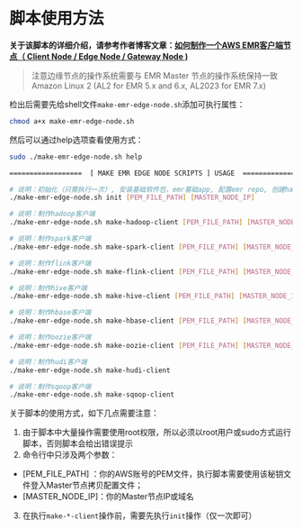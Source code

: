 ﻿
# 脚本使用方法

**关于该脚本的详细介绍，请参考作者博客文章：[如何制作一个AWS EMR客户端节点（ Client Node / Edge Node / Gateway Node )](https://laurence.blog.csdn.net/article/details/108529087)**

> 注意边缘节点的操作系统需要与 EMR Master 节点的操作系统保持一致
Amazon Linux 2 (AL2 for EMR 5.x and 6.x, AL2023 for EMR 7.x) 

检出后需要先给shell文件`make-emr-edge-node.sh`添加可执行属性：

```bash
chmod a+x make-emr-edge-node.sh
```

然后可以通过help选项查看使用方式：

```bash
sudo ./make-emr-edge-node.sh help

==================  [ MAKE EMR EDGE NODE SCRIPTS ] USAGE  ==================

# 说明：初始化（只需执行一次）, 安装基础软件包，emr基础app, 配置emr repo, 创建hadoop用户, 创建必要文件夹
./make-emr-edge-node.sh init [PEM_FILE_PATH] [MASTER_NODE_IP]

# 说明：制作hadoop客户端
./make-emr-edge-node.sh make-hadoop-client [PEM_FILE_PATH] [MASTER_NODE_IP]

# 说明：制作spark客户端
./make-emr-edge-node.sh make-spark-client [PEM_FILE_PATH] [MASTER_NODE_IP]

# 说明：制作flink客户端
./make-emr-edge-node.sh make-flink-client [PEM_FILE_PATH] [MASTER_NODE_IP]

# 说明：制作hive客户端
./make-emr-edge-node.sh make-hive-client [PEM_FILE_PATH] [MASTER_NODE_IP]

# 说明：制作hbase客户端
./make-emr-edge-node.sh make-hbase-client [PEM_FILE_PATH] [MASTER_NODE_IP]

# 说明：制作oozie客户端
./make-emr-edge-node.sh make-oozie-client [PEM_FILE_PATH] [MASTER_NODE_IP]

# 说明：制作hudi客户端
./make-emr-edge-node.sh make-hudi-client

# 说明：制作sqoop客户端
./make-emr-edge-node.sh make-sqoop-client

```

关于脚本的使用方式，如下几点需要注意：

1. 由于脚本中大量操作需要使用root权限，所以必须以root用户或sudo方式运行脚本，否则脚本会给出错误提示
2. 命令行中只涉及两个参数：
- [PEM_FILE_PATH] ：你的AWS账号的PEM文件，执行脚本需要使用该秘钥文件登入Master节点拷贝配置文件；
- [MASTER_NODE_IP]：你的Master节点IP或域名
3. 在执行`make-*-client`操作前，需要先执行`init`操作（仅一次即可）
